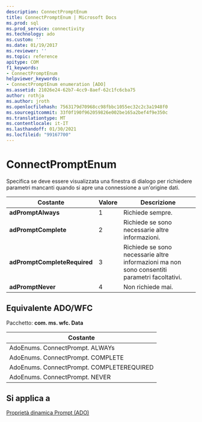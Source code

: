 ```yaml
---
description: ConnectPromptEnum
title: ConnectPromptEnum | Microsoft Docs
ms.prod: sql
ms.prod_service: connectivity
ms.technology: ado
ms.custom: ''
ms.date: 01/19/2017
ms.reviewer: ''
ms.topic: reference
apitype: COM
f1_keywords:
- ConnectPromptEnum
helpviewer_keywords:
- ConnectPromptEnum enumeration [ADO]
ms.assetid: 21026e24-62b7-4cc9-8aef-62c1fc6cba75
author: rothja
ms.author: jroth
ms.openlocfilehash: 7563179d70968cc98fbbc1055ec32c2c3a1948f0
ms.sourcegitcommit: 33f0f190f962059826e002be165a2bef4f9e350c
ms.translationtype: MT
ms.contentlocale: it-IT
ms.lasthandoff: 01/30/2021
ms.locfileid: "99167700"
---
```

# <a name="connectpromptenum"></a>ConnectPromptEnum
Specifica se deve essere visualizzata una finestra di dialogo per richiedere parametri mancanti quando si apre una connessione a un'origine dati.  
  
|Costante|Valore|Descrizione|  
|--------------|-----------|-----------------|  
|**adPromptAlways**|1|Richiede sempre.|  
|**adPromptComplete**|2|Richiede se sono necessarie altre informazioni.|  
|**adPromptCompleteRequired**|3|Richiede se sono necessarie altre informazioni ma non sono consentiti parametri facoltativi.|  
|**adPromptNever**|4|Non richiede mai.|  
  
## <a name="adowfc-equivalent"></a>Equivalente ADO/WFC  
 Pacchetto: **com. ms. wfc. Data**  
  
|Costante|  
|--------------|  
|AdoEnums. ConnectPrompt. ALWAYs|  
|AdoEnums. ConnectPrompt. COMPLETE|  
|AdoEnums. ConnectPrompt. COMPLETEREQUIRED|  
|AdoEnums. ConnectPrompt. NEVER|  
  
## <a name="applies-to"></a>Si applica a  
 [Proprietà dinamica Prompt (ADO)](./prompt-property-dynamic-ado.md)